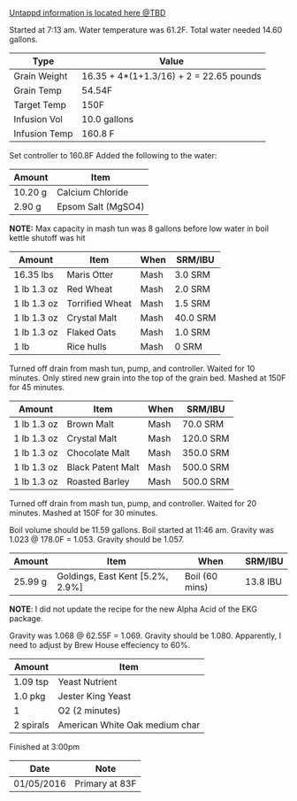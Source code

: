 [Untappd information is located here @TBD](https://untappd.com/)

Started at 7:13 am. Water temperature was 61.2F. Total water needed 14.60 gallons.

Type | Value
--- | ---
Grain Weight | 16.35 + 4*(1+1.3/16) + 2 = 22.65 pounds
Grain Temp | 54.54F
Target Temp | 150F
Infusion Vol | 10.0 gallons
Infusion Temp | 160.8 F

Set controller to 160.8F
Added the following to the water:

Amount | Item
--- | ---
10.20 g | Calcium Chloride
2.90 g | Epsom Salt (MgSO4)

**NOTE:** Max capacity in mash tun was 8 gallons before low water in boil kettle shutoff was hit

Amount | Item | When | SRM/IBU
--- | --- | --- | ---
16.35 lbs | Maris Otter | Mash | 3.0 SRM
1 lb 1.3 oz | Red Wheat | Mash | 2.0 SRM
1 lb 1.3 oz | Torrified Wheat | Mash | 1.5 SRM
1 lb 1.3 oz | Crystal Malt | Mash | 40.0 SRM
1 lb 1.3 oz | Flaked Oats | Mash | 1.0 SRM
1 lb | Rice hulls | Mash | 0 SRM

Turned off drain from mash tun, pump, and controller. Waited for 10 minutes.
Only stired new grain into the top of the grain bed.
Mashed at 150F for 45 minutes.

Amount | Item | When | SRM/IBU
--- | --- | --- | ---
1 lb 1.3 oz | Brown Malt | Mash | 70.0 SRM
1 lb 1.3 oz | Crystal Malt | Mash | 120.0 SRM
1 lb 1.3 oz | Chocolate Malt | Mash | 350.0 SRM
1 lb 1.3 oz | Black Patent Malt | Mash | 500.0 SRM
1 lb 1.3 oz | Roasted Barley | Mash | 500.0 SRM

Turned off drain from mash tun, pump, and controller. Waited for 20 minutes.
Mashed at 150F for 30 minutes.

Boil volume should be 11.59 gallons. Boil started at 11:46 am.
Gravity was 1.023 @ 178.0F = 1.053.  Gravity should be 1.057.

Amount | Item | When | SRM/IBU
--- | --- | --- | ---
25.99 g | Goldings, East Kent [5.2%, 2.9%] | Boil (60 mins) | 13.8 IBU

**NOTE**: I did not update the recipe for the new Alpha Acid of the EKG package.

Gravity was 1.068 @ 62.55F = 1.069. Gravity should be 1.080.
Apparently, I need to adjust by Brew House effeciency to 60%.

Amount | Item
--- | ---
1.09 tsp | Yeast Nutrient
1.0 pkg | Jester King Yeast
1 | O2 (2 minutes)
2 spirals | American White Oak medium char

Finished at 3:00pm

Date | Note
--- | ---
01/05/2016 | Primary at 83F
